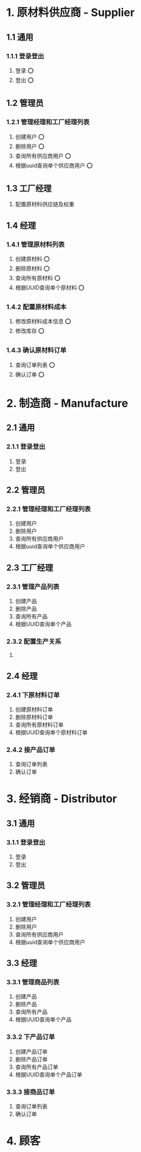 # 1.  原材料供应商 - Supplier

## 1.1  通用

### 1.1.1  登录登出

1. 登录 :o:
2. 登出 :o:

## 1.2  管理员

### 1.2.1  管理经理和工厂经理列表

1. 创建用户 :o:
2. 删除用户 :o:
3. 查询所有供应商用户 :o:
4. 根据uuid查询单个供应商用户 :o:

## 1.3  工厂经理

1. 配置原材料供应链及权重

## 1.4  经理

### 1.4.1  管理原材料列表

1. 创建原材料 :o:
2. 删除原材料 :o:
3. 查询所有原材料 :o:
4. 根据UUID查询单个原材料 :o:

### 1.4.2  配置原材料成本

1. 修改原材料成本信息 :o:
1. 修改库存 :o:

### 1.4.3  确认原材料订单

1. 查询订单列表 :o:
2. 确认订单 :o:

# 2.  制造商 - Manufacture

## 2.1  通用

### 2.1.1  登录登出

1. 登录
2. 登出

## 2.2  管理员

### 2.2.1  管理经理和工厂经理列表

1. 创建用户
2. 删除用户
3. 查询所有供应商用户
4. 根据uuid查询单个供应商用户

## 2.3  工厂经理

### 2.3.1  管理产品列表

1. 创建产品
2. 删除产品
3. 查询所有产品
4. 根据UUID查询单个产品

### 2.3.2  配置生产关系

1. 

## 2.4 经理

### 2.4.1  下原材料订单

1. 创建原材料订单
2. 删除原材料订单
3. 查询所有原材料订单
4. 根据UUID查询单个原材料订单

### 2.4.2  接产品订单

1. 查询订单列表
2. 确认订单

# 3.  经销商 - Distributor

## 3.1  通用

### 3.1.1  登录登出

1. 登录
2. 登出

## 3.2  管理员

### 3.2.1  管理经理和工厂经理列表

1. 创建用户
2. 删除用户
3. 查询所有供应商用户
4. 根据uuid查询单个供应商用户

## 3.3  经理

### 3.3.1  管理商品列表

1. 创建产品
2. 删除产品
3. 查询所有产品
4. 根据UUID查询单个产品

### 3.3.2 下产品订单

1. 创建产品订单
2. 删除产品订单
3. 查询所有产品订单
4. 根据UUID查询单个产品订单

### 3.3.3  接商品订单

1. 查询订单列表
2. 确认订单

# 4.  顾客